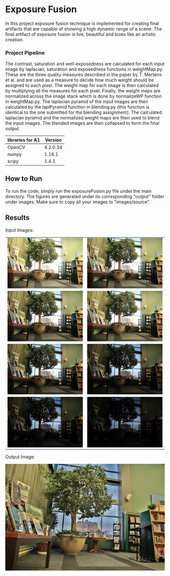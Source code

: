 # Exposure Fusion
In this project exposure fusion technique is implemented for creating final artifacts that are capable of showing a high dynamic range of a scene. The final artifact of exposure fusion is live, beautiful and looks like an artistic creation. 

### Project Pipeline
The contrast, saturation and well-exposedness are calculated for each input image by laplacian, saturation and exposedness functions in weightMap.py. These are the three quality measures described in the paper by T. Mertens et al. and are used as a measure to decide how much weight should be assigned to each pixel. The weight map for each image is then calculated by multiplying all the measures for each pixel. Finally, the weight maps are normalized across the image stack which is done by normalizeWP function in weightMap.py. The laplacian pyramid of the input images are then calculated by the laplPyramid function in blending.py (this function is identical to the one submitted for the blending assignment). The calculated laplacian pyramid and the normalized weight maps are then used to blend the input images. The blended images are then collapsed to form the final output.

libraries for A1 | Version
--------------|------------
OpenCV | 4.2.0.34
numpy | 1.18.1
scipy | 1.4.1

## How to Run
To run the code, simply run the exposureFusion.py file under the main directory. The figures are generated under its corresponding  "output" folder under images. Make sure to copy all your images to "images/source".

## Results
Input Images:

|||
--------------|------------
|![First Input Image](https://github.com/ziarrdan/CS6457-Computational-Photography/blob/master/exposureFusion/images/source/IMG_0437.JPG) | ![Second Input Image](https://github.com/ziarrdan/CS6457-Computational-Photography/blob/master/exposureFusion/images/source/IMG_0436.JPG) |
|![Third Input Image](https://github.com/ziarrdan/CS6457-Computational-Photography/blob/master/exposureFusion/images/source/IMG_0435.JPG) | ![Fourth Input Image](https://github.com/ziarrdan/CS6457-Computational-Photography/blob/master/exposureFusion/images/source/IMG_0430.JPG) |
|![Fifth Input Image](https://github.com/ziarrdan/CS6457-Computational-Photography/blob/master/exposureFusion/images/source/IMG_0431.JPG) | ![Sixth Input Image](https://github.com/ziarrdan/CS6457-Computational-Photography/blob/master/exposureFusion/images/source/IMG_0432.JPG) |
|![Seventh Input Image](https://github.com/ziarrdan/CS6457-Computational-Photography/blob/master/exposureFusion/images/source/IMG_0433.JPG) | ![Eighth Input Image](https://github.com/ziarrdan/CS6457-Computational-Photography/blob/master/exposureFusion/images/source/IMG_0434.JPG) |

Output Image:

![Output Image](https://github.com/ziarrdan/CS6457-Computational-Photography/blob/master/exposureFusion/images/output/outimg.png)
